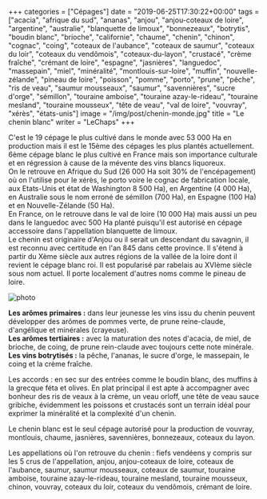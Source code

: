 +++
categories = ["Cépages"]
date = "2019-06-25T17:30:22+00:00"
tags = ["acacia", "afrique du sud", "ananas", "anjou", "anjou-coteaux de loire", "argentine", "australie", "blanquette de limoux", "bonnezeaux", "botrytis", "boudin blanc", "brioche", "californie", "chaume", "chenin", "chinon", "cognac", "coing", "coteaux de l'aubance", "coteaux de saumur", "coteaux du loir", "coteaux du vendômois", "coteaux-du-layon", "crustacé", "crème fraîche", "crémant de loire", "espagne", "jasnières", "languedoc", "massepain", "miel", "minéralité", "montlouis-sur-loire", "muffin", "nouvelle-zélande", "pineau de loire", "poisson", "pomme", "porto", "prune", "pêche", "ris de veau", "saumur mousseaux", "saumur", "savennières", "sucre d'orge", "sémillon", "touraine amboise", "touraine azay-le-rideau", "touraine mesland", "touraine mousseux", "tête de veau", "val de loire", "vouvray", "xérès", "états-unis"] 
image = "/img/post/chenin-monde.jpg"
title = "Le chenin blanc"
writer = "LeChaps"
+++

C'est le 19 cépage le plus cultivé dans le monde avec 53 000 Ha en production mais il est le 15ème des cépages les plus plantés actuellement.  
6ème cépage blanc le plus cultivé en France mais son importance culturale et en régression à cause de la mévente des vins blancs liquoreux.  
On le retrouve en Afrique du Sud (26 000 Ha soit 30% de l'encépagement) où on l'utilise pour le xérès, le porto voire le cognac de fabrication locale, aux Etats-Unis et état de Washington 8 500 Ha), en Argentine (4 000 Ha), en Australie sous le nom erroné de sémillon (700 Ha), en Espagne (100 Ha) et en Nouvelle-Zélande (50 Ha).  
En France, on le retrouve dans le val de loire (10 000 Ha) mais aussi un peu dans le languedoc avec 500 Ha planté puisqu'il est autorisé en cépage accessoire dans l'appellation blanquette de limoux.  
Le chenin est originaire d'Anjou ou il serait un descendant du savagnin, il est reconnu avec certitude en l'an 845 dans cette province. Il s'étend à partir du Xème siècle aux autres régions de la vallée de la loire dont il revient le cépage blanc roi. Il est popularisé par rabelais au XVIème siècle sous nom actuel.
Il porte localement d'autres noms comme le pineau de loire.  

![photo][1]

**Les arômes primaires :**  dans leur jeunesse les vins issu du chenin peuvent développer des arômes de pommes verte, de prune reine-claude, d'angélique et minérales (crayeuse).  
**Les arômes tertiaires :** avec la maturation des notes d'acacia, de miel, de brioche, de coing, de prune rein-claude avec toujours cette note minérale.  
**Les vins botrytisés :** la pêche, l'ananas, le sucre d'orge, le massepain, le coing et la crème fraîche.  

Les accords : en sec sur des entrées comme le boudin blanc, des muffins à la grecque féta et olives. En plat principal il est apte à accompagner avec bonheur des ris de veaux à la crème, un veau orloff, une tête de veau sauce gribiche, évidemment les poissons et crustacés sont un terrain idéal pour exprimer la minéralité et la complexité d'un chenin.  

Le chenin blanc est le seul cépage autorisé pour la production de vouvray, montlouis, chaume, jasnières, savennières, bonnezeaux, coteaux du layon.

Les appellations où l'on retrouve du chenin : fiefs vendéens y compris sur les 5 crus de l'appellation, anjou, anjou-coteaux de loire, coteaux de l'aubance, saumur, saumur mousseaux, coteaux de saumur, touraine amboise, touraine azay-le-rideau, touraine mesland, touraine mousseux, chinon, vouvray, coteaux du loir, coteaux du vendômois, crémant de loire.

[1]: /img/post/chenin-monde.jpg

